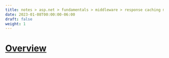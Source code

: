 ```yaml
---
title: notes > asp.net > fundamentals > middleware > response caching middleware
date: 2023-01-08T00:00:00-06:00
draft: false
weight: 1
---
```


# [Overview](https://learn.microsoft.com/en-us/aspnet/core/performance/caching/middleware?view=aspnetcore-7.0)
